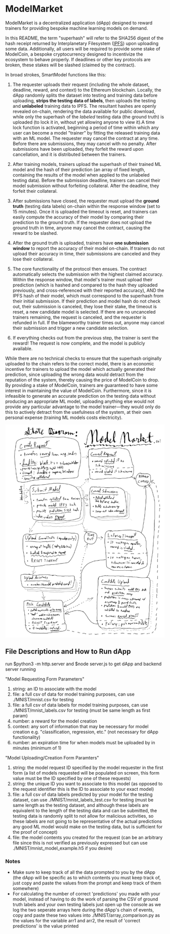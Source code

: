 # ModelMarket

ModelMarket is a decentralized application (dApp) designed to reward trainers for providing bespoke machine learning models on demand.

In this README, the term "superhash" will refer to the SHA256 digest of the hash receipt returned by Interplanetary Filesystem ([IPFS](https://www.ipfs.tech/)) upon uploading some data. Additionally, all users will be required to provide some stake of ModelCoin, a bespoke cryptocurrency designed to incentivize the ecosystem to behave properly. If deadlines or other key protocols are broken, these stakes will be slashed (claimed by the contract).

In broad strokes, SmartModel functions like this:

1) The requester uploads their request (including the whole dataset, deadline, reward, and context) to the Ethereum blockchain. Locally, the dApp randomly splits the dataset into testing and training data before uploading, **strips the testing data of labels**, then uploads the testing and **unlabeled** training data to IPFS. The resultant hashes are openly revealed on-chain, rendering the data available for public download, while only the superhash of the _labeled_ testing data (the ground truth) is uploaded (to lock it in, without yet allowing anyone to view it).A time lock function is activated, beginning a period of time within which any user can become a model "trainer" by fitting the released training data with an ML model. The requester may cancel the contract at any time. Before there are submissions, they may cancel with no penalty. After submissions have been uploaded, they forfeit the reward upon cancellation, and it is distributed between the trainers.

2) After training models, trainers upload the superhash of their trained ML model and the hash of their prediction (an array of fixed length, containing the results of the model when applied to the unlabeled testing data). Before the submission deadline, trainers can cancel their model submission without forfeiting collateral. After the deadline, they forfeit their collateral.

3) After submissions have closed, the requester must upload the **ground truth** (testing data labels) on-chain within the response window (set to 15 minutes). Once it is uploaded the timeout is reset, and trainers can easily compute the accuracy of their model by comparing their prediction to the ground truth. If the requester does not upload the ground truth in time, anyone may cancel the contract, causing the reward to be slashed.
		
4) After the ground truth is uploaded, trainers have **one submission window** to report the accuracy of their model on-chain. If trainers do not upload their accuracy in time, their submissions are canceled and they lose their collateral.

5) The core functionality of the protocol then ensues. The contract automatically selects the submission with the highest claimed accuracy. Within the response window, that model's trainer must upload their prediction (which is hashed and compared to the hash they uploaded previously, and cross-referenced with their reported accuracy), AND the IPFS hash of their model, which must correspond to the superhash from their initial submission. If their prediction and model hash do not check out, their submission is canceled, they lose their stake, the timeout is reset, a new candidate model is selected. If there are no uncanceled trainers remaining, the request is canceled, and the requester is refunded in full. If the blameworthy trainer times out, anyone may cancel their submission and trigger a new candidate selection.

6) If everything checks out from the previous step, the trainer is sent the reward! The request is now complete, and the model is publicly available.

While there are no technical checks to ensure that the superhash originally uploaded to the chain refers to the correct model, there is an economic incentive for trainers to upload the model which actually generated their prediction, since uploading the wrong data would detract from the reputation of the system, thereby causing the price of ModelCoin to drop. By providing a stake of ModelCoin, trainers are guaranteed to have some interest in maintaining the value of ModelCoin. Furthermore, since it is infeasible to generate an accurate prediction on the testing data without producing an appropriate ML model, uploading anything else would not provide any particular advantage to the model trainer—they would only do this to actively detract from the usefulness of the system, at their own personal expense (training ML models costs electricity).

![State Diagram: ModelMarket](https://github.com/SmartModelContract/ModelMarket/blob/main/Flowchart.png?raw=true)

## File Descriptions and How to Run dApp

run $python3 -m http.server and $node server.js to get dApp and backend server running


"Model Requesting Form Parameters"

1) string: an ID to associate with the model
2) file: a full csv of data for model training purposes, can use ./MNIST/mnist.csv for testing
3) file: a full csv of data labels for model training purposes, can use ./MNIST/mnist_labels.csv for testing (must be same length as first param)
4) number: a reward for the model creation
5) context: any sort of information that may be necessary for model creation e.g. "classification, regression, etc." (not necessary for dApp functionality)
6) number: an expiration time for when models must be uploaded by in minutes (minimum of 1)


"Model Uploading/Creation Form Paramters"

1) string: the model request ID specified by the model requester in the first form (a list of models requested will be populated on screen, this form value must be the ID specified by one of these requests)
2) string: the unique ID you want to associate to this model (as opposed to the request identifier this is the ID to associate to your exact model)
3) file: a full csv of data labels predicted by your model for the testing dataset, can use ./MNIST/mnist_labels_test.csv for testing (must be same length as the testing dataset, and although these labels are equivalent to the length of the testing data and can be submitted, the testing data is randomly split to not allow for malicious activities, so these labels are not going to be representative of the actual predictions any good ML model would make on the testing data, but is sufficient for the proof of concept)
4) file: the model contents you created for the request (can be an arbitrary file since this is not verified as previously expressed but can use ./MNIST/mnist_model_example.h5 if you desire)


### Notes

- Make sure to keep track of all the data prompted to you by the dApp (the dApp will be specific as to which contents you must keep track of, just copy and paste the values from the prompt and keep track of them somewhere)
- For calculating the number of correct 'predictions' you made with your model, instead of having to do the work of parsing the CSV of ground truth labels and your own testing labels just open up the console as we log the two seperate arrays here during the dApp's chain of events, copy and paste these two values into ./MNIST/array_comparison.py as the values for the variable arr1 and arr2, the result of 'correct predictions' is the value printed 



